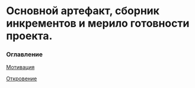 # Основной артефакт, сборник инкрементов и мерило готовности проекта.

### Оглавление

[Мотивация](Мотивация.md)

[Откровение](Откровение.md)
